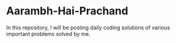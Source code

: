 # Aarambh-Hai-Prachand

In this repository, I will be posting daily coding solutions of various important problems solved by me.
